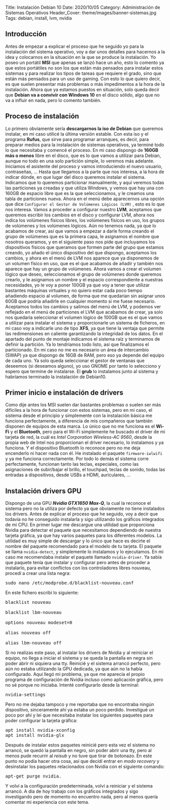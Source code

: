 Title: Instalación Debian 10
Date: 2020/10/05
Category: Administración de Sistemas Operativos
Header_Cover: theme/images/banner-sistemas.jpg
Tags: debian, install, lvm, nvidia

## Introducción

Antes de empezar a explicar el proceso que he seguido yo para la instalación del sistema operativo, voy a dar unos detalles para hacernos a la idea y colocarnos en la situación en la que se produce la instalación.
Yo poseo un portátil **MSI** que apenas se lanzó hace un año, esto lo comento ya que estos portátiles no son los que están más pensados para instalar estos sistemas y para realizar los tipos de tareas que requiere el grado, sino que están más pensados para un uso de gaming. Con esto lo que quiero decir, es que suelen presentar más problemas o más impedimentos a la hora de la instalación.
Ahora que ya estamos puestos en situación, solo queda decir que **Debian va a convivir con Windows 10** en el disco sólido, algo que no va a influir en nada, pero lo comento también.

## Proceso de instalación

Lo primero obviamente sería **descargarnos la iso de Debian** que queremos instalar, en mi caso utilicé la última versión estable. Con esta iso y el programa **Rufus**, que sirve para programar arranques, es decir, para preparar medios para la instalación de sistemas operativos, ya terminé todo lo que necesitaba y comencé el proceso. En mi caso dispongo de **160GB más o menos** libre en el disco, que es lo que vamos a utilizar para Debian, aunque no todo en una solo partición simple, lo veremos más adelante.
Iniciamos el asistente del proceso y vamos introduciendo el nuevo usuario, contraseñas, ...
Hasta que llegamos a la parte que nos interesa, a la hora de indicar dónde, en que lugar del disco queremos instalar el sistema.
Indicamos que lo queremos particionar manualmente, y aquí veremos todas las particiones ya creadas y que utiliza Windows, y vemos que hay una con 160GB de espacio libre que es la que seleccionamos, y le creamos una tabla de particiones nueva. Ahora en el menú debe aparecernos una opción que dice `Configurar el Gestor de Volúmenes Lógicos (LVM)` , esto es lo que nos interesa.
Vamos a proceder a configurar nuestro **LVM**, aceptamos que queremos escribir los cambios en el disco y configurar LVM, ahora nos indica los volúmenes físicos libres, los volúmenes físicos en uso, los grupos de volúmenes y los volúmenes lógicos. Aún no tenemos nada, ya que lo acabamos de crear, así que vamos a empezar a darle forma creando el grupo de volúmenes que es la primera capa, le asignamos el nombre que nosotros queramos, y en el siguiente paso nos pide que incluyamos los dispositivos físicos que queramos que formen parte del grupo que estamos creando, yo añado el único dispositivo del que dispongo, aceptamos los cambios, y ahora en el menú de LVM nos aparece que ya disponemos de un volumen físico en uso, que es el que acabamos de añadir y también nos aparece que hay un grupo de volúmenes.
Ahora vamos a crear el volumen lógico que deseo, seleccionamos el grupo de volúmenes donde queremos crearlo, y le asignamos un nombre y el espacio correspondiente a nuestras necesidades, yo le voy a poner 100GB ya que voy a tener que utilizar bastantes máquinas virtuales y no quiero estar cada poco tiempo añadiendo espacio al volumen, de forma que me quedarían sin asignar unos 60GB que podría añadirle en cualquier momento si me fuese necesario. Aceptamos todos los cambios y salimos del menú de LVM, y podemos ver reflejado en el menú de particiones el LVM que acabamos de crear, ya solo nos quedaría seleccionar el volumen lógico de 100GB que es el que vamos a utilizar para instalar el sistema y proporcionarle un sistema de ficheros, en mi caso voy a indicarle uno de tipo **XFS**, ya que tiene la ventaja que permite las redimensiones en caliente garantizando la integridad de los datos. En el apartado del punto de montaje indicamos el sistema raíz y terminamos de definir la partición.
Ya lo tendríamos todo listo, así que finalizamos el particionado. En mi caso no me es necesario un área de intercambio (SWAP) ya que dispongo de 16GB de RAM, pero eso ya depende del equipo de cada uno.
Ya solo queda seleccionar el gestor de ventanas que deseemos (si deseamos alguno), yo uso GNOME por tanto lo selecciono y espero que termine de instalarse. El **grub** lo instalamos junto al sistema y habríamos terminado la instalación de Debian10.

## Primer inicio e instalación de drivers

Como dije antes los MSI suelen dar bastantes problemas o suelen ser más difíciles a la hora de funcionar con estos sistemas, pero en mi caso, el sistema desde el principio y simplemente con la instalación básica me funciona perfectamente, a diferencia de mis compañeros que también disponen de equipos de esta marca.
Lo único que no me funciona es el **Wi-Fi** y el **Bluetooth**, pero para el Wi-Fi simplemente he buscado el driver de mi tarjeta de red, la cuál es *Intel Corporation Wireless-AC 9560*, desde la propia web de Intel nos proporcionan el driver necesario, lo instalamos y ya funciona. Y el dispositivo Bluetooth lo reconoce pero no me deja encenderlo ni hacer nada con él. He instalado el paquete `firmware-iwlwifi` y ya me funciona correctamente. Por todo lo demás el sistema corre perfectamente, funcionan tanto las teclas, especiales, como las asignaciones de subir/bajar el brillo, el touchpad, teclas de sonido, todas las entradas a dispositivos, desde USBs a HDMI, auriculares, ...

## Instalación drivers GPU

Dispongo de una GPU ***Nvidia GTX1650 Max-Q***, la cual la reconoce el sistema pero no la utiliza por defecto ya que obviamente no tiene instalados los drivers.
Antes de explicar el proceso que he seguido, voy a decir que todavía no he conseguido instalarla y sigo utilizando los gráficos integrados de mi CPU.
En primer lugar me descargue una utilidad que proporciona Nvidia para detectar el paquete que necesitamos dependiendo de nuestra tarjeta gráfica, ya que hay varios paquetes para los diferentes modelos.
La utilidad es muy simple de descargar y lo único que hace es decirte el nombre del paquete recomendado para el modelo de tu tarjeta. El paquete se llama `nvidia-detect`, y simplemente lo instalamos y lo ejecutamos.
En mi caso me recomendaba instalar el paquete llamado `nvidia-driver`. Ya sabía que paquete tenía que instalar y configurar pero antes de proceder a instalarlo, para evitar conflictos con los controladores libres nouveau, procedí a crear una lista negra:

<pre>
sudo nano /etc/modprobe.d/blacklist-nouveau.conf
</pre>

En este fichero escribí lo siguiente:

<pre>
blacklist nouveau

blacklist lbm-nouveau

options nouveau modeset=0

alias nouveau off

alias lbm-nouveau off
</pre>

Si no realizas este paso, al instalar los drivers de Nvidia y al reiniciar el equipo, no llega a iniciar el sistema y se queda la pantalla en negra sin poder abrir ni siquiera una tty.
Reinicié y el sistema arrancó perfecto, pero aún no estaba utilizando la GPU dedicada, ya que aún no la había configurado. Aquí llegó mi problema, ya que me aparecía el propio programa de configuración de Nvidia incluso como aplicación gráfica, pero no sé porque no iniciaba. Intenté configurarlo desde la terminal:

<pre>
nvidia-settings
</pre>

Pero no me dejaba tampoco y me reportaba que no encontraba ningún dispositivo, sinceramente ahí ya estaba un poco perdido. Investigué un poco por ahí y leí que necesitaba instalar los siguientes paquetes para poder configurar la tarjeta gráfica:

<pre>
apt install nvidia-xconfig
apt install nvidia-glx
</pre>

Después de instalar estos paquetes reinicié pero esta vez el sistema no arrancó, se quedó la pantalla en negro, sin poder abrir una tty, pero al menos pude recurrir al *reisub* y no tuve que tirar de botonazo.
En este punto no podía hacer otra cosa, así que decidí entrar en *modo recovery* y desinstalar los paquetes relacionados con Nvidia con el siguiente comando:

<pre>
apt-get purge nvidia.
</pre>

Y volví a la configuración predeterminada, volví a reiniciar y el sistema arrancó.
A día de hoy trabajo con los gráficos integrados y sigo investigando pero de momento no encuentro nada, pero al menos quería comentar mi experiencia con este tema.
